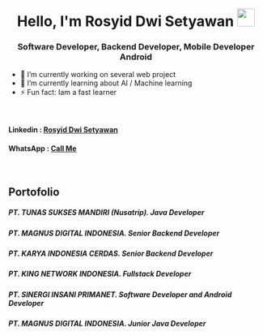 <h1 align="center">Hello, I'm Rosyid Dwi Setyawan <img src="https://media.giphy.com/media/TEnXkcsHrP4YedChhA/giphy.gif" width="35"></h1>
<h3 align="center">Software Developer, Backend Developer, Mobile Developer Android</h3>

- 🔭 I’m currently working on several web project
- 🌱 I’m currently learning about AI / Machine learning
- ⚡ Fun fact: Iam a fast learner

<br>

<h4>Linkedin : <a href="https://www.linkedin.com/in/rosyid-dwi-setyawan-090683146/">Rosyid Dwi Setyawan</a></h4>
<h4>WhatsApp : <a href="https://wa.me/628889832339">Call Me</a></h4>

<br>

## Portofolio
<h5>PT. TUNAS SUKSES MANDIRI (Nusatrip). Java Developer</h4>
<h5>PT. MAGNUS DIGITAL INDONESIA. Senior Backend Developer</h4>
<h5>PT. KARYA INDONESIA CERDAS. Senior Backend Developer</h4>
<h5>PT. KING NETWORK INDONESIA. Fullstack Developer</h4>
<h5>PT. SINERGI INSANI PRIMANET. Software Developer and Android Developer</h4>
<h5>PT. MAGNUS DIGITAL INDONESIA. Junior Java Developer</h4>


<!--
**rosyiddwisetyawan/rosyiddwisetyawan** is a ✨ _special_ ✨ repository because its `README.md` (this file) appears on your GitHub profile.

Here are some ideas to get you started:

- 🔭 I’m currently working on ...
- 🌱 I’m currently learning ...
- 👯 I’m looking to collaborate on ...
- 🤔 I’m looking for help with ...
- 💬 Ask me about ...
- 📫 How to reach me: ...
- 😄 Pronouns: ...
- ⚡ Fun fact: ...
-->
